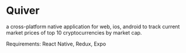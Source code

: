 # Quiver

a cross-platform native application for web, ios, android to track current market prices of top 10 cryptocurrencies by market cap.

Requirements: React Native, Redux, Expo 



